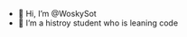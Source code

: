 - 👋 Hi, I’m @WoskySot
- 👀 I’m a histroy student who is leaning code

<!---
WoskySot/WoskySot is a ✨ special ✨ repository because its `README.md` (this file) appears on your GitHub profile.
You can click the Preview link to take a look at your changes.
--->
